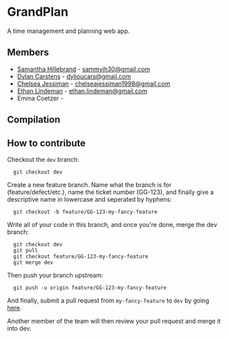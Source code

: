 # GrandPlan
A time management and planning web app.

## Members
- [Samantha Hillebrand](https://github.com/sammyjh30) - sammyjh30@gmail.com
- [Dylan Carstens](https://github.com/skwigi) - dyljoucars@gmail.com
- [Chelsea Jessiman](https://github.com/chelseajessiman) - chelseajessiman1998@gmail.com
- [Ethan Lindeman](https://github.com/plethargy) - ethan.lindeman@gmail.com
- Emma Coetzer - 

## Compilation

## How to contribute

Checkout the `dev` branch:

```
  git checkout dev
```

Create a new feature branch. Name what the branch is for (feature/defect/etc.), name the ticket number (GG-123), and finally give a descriptive name in lowercase and seperated by hyphens:

```
  git checkout -b feature/GG-123-my-fancy-feature
```

Write all of your code in this branch, and once you're done, merge the dev
branch:

```
  git checkout dev
  git pull
  git checkout feature/GG-123-my-fancy-feature
  git merge dev
```

Then push your branch upstream:

```
  git push -u origin feature/GG-123-my-fancy-feature
```

And finally, submit a pull request from `my-fancy-feature` to `dev` by going [here](https://github.com/DJCarstens/GrandPlan/pulls).

Another member of the team will then review your pull request and merge it into
dev.
